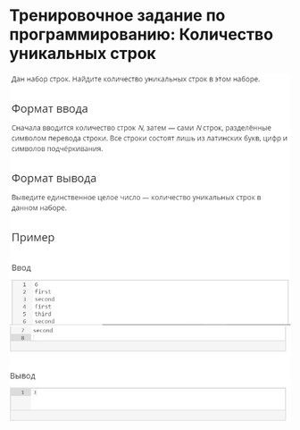 # Тренировочное задание по программированию: Количество уникальных строк
![image](./../../assets/063.jpg)
![image](./../../assets/064.jpg)
